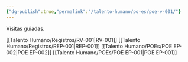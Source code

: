 ```yaml
---
{"dg-publish":true,"permalink":"/talento-humano/po-es/poe-v-001/"}
---
```


Visitas guiadas.

[[Talento Humano/Registros/RV-001\|RV-001]]
[[Talento Humano/Registros/REP-001\|REP-001]]
[[Talento Humano/POEs/POE EP-002\|POE EP-002]]
[[Talento Humano/POEs/POE EP-001\|POE EP-001]]
